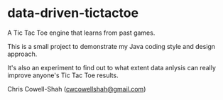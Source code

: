 data-driven-tictactoe
=====================

A Tic Tac Toe engine that learns from past games.

This is a small project to demonstrate my Java coding style and design approach.

It's also an experiment to find out to what extent data anlysis can really improve anyone's Tic Tac Toe results.

Chris Cowell-Shah (cwcowellshah@gmail.com)
